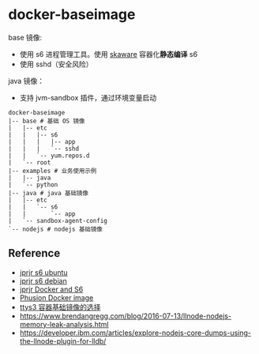 # docker-baseimage

base 镜像:
- 使用 s6 进程管理工具。使用 [skaware](https://github.com/just-containers/skaware) 容器化**静态编译** s6
- 使用 sshd（安全风险）

java 镜像：
- 支持 jvm-sandbox 插件，通过环境变量启动

```shell
docker-baseimage
|-- base # 基础 OS 镜像
|   |-- etc
|   |   |-- s6
|   |   |   |-- app
|   |   |   `-- sshd
|   |   `-- yum.repos.d
|   `-- root
|-- examples # 业务使用示例
|   |-- java
|   `-- python
|-- java # java 基础镜像
|   |-- etc
|   |   `-- s6
|   |       `-- app
|   `-- sandbox-agent-config
`-- nodejs # nodejs 基础镜像
```


## Reference
- [jprjr s6 ubuntu](https://github.com/jprjr/docker-ubuntu-stack/tree/master)
- [jprjr s6 debian](https://github.com/jprjr/docker-debian-stack/blob/base-wheezy/base/Dockerfile)
- [jprjr Docker and S6](https://web.archive.org/web/20160304021857/http://blog.tutum.co/2014/12/02/docker-and-s6-my-new-favorite-process-supervisor/)
- [Phusion Docker image](https://github.com/phusion/baseimage-docker)
- [ttys3 容器基础镜像的选择](https://ttys3.dev/blog/do-not-use-alpine-in-production-environment)
- https://www.brendangregg.com/blog/2016-07-13/llnode-nodejs-memory-leak-analysis.html
- https://developer.ibm.com/articles/explore-nodejs-core-dumps-using-the-llnode-plugin-for-lldb/